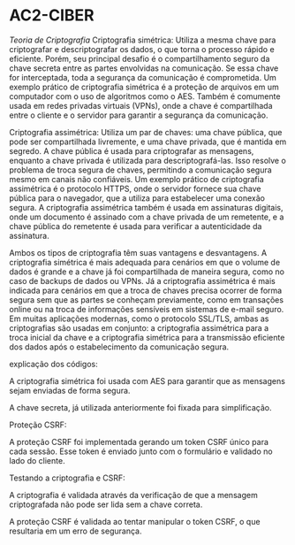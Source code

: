 # AC2-CIBER
*Teoria de Criptografia*
Criptografia simétrica: Utiliza a mesma chave para criptografar e descriptografar os dados, o que torna o processo rápido e eficiente. Porém, seu principal desafio é o compartilhamento seguro da chave secreta entre as partes envolvidas na comunicação. Se essa chave for interceptada, toda a segurança da comunicação é comprometida. Um exemplo prático de criptografia simétrica é a proteção de arquivos em um computador com o uso de algoritmos como o AES. Também é comumente usada em redes privadas virtuais (VPNs), onde a chave é compartilhada entre o cliente e o servidor para garantir a segurança da comunicação.

Criptografia assimétrica: Utiliza um par de chaves: uma chave pública, que pode ser compartilhada livremente, e uma chave privada, que é mantida em segredo. A chave pública é usada para criptografar as mensagens, enquanto a chave privada é utilizada para descriptografá-las. Isso resolve o problema de troca segura de chaves, permitindo a comunicação segura mesmo em canais não confiáveis. Um exemplo prático de criptografia assimétrica é o protocolo HTTPS, onde o servidor fornece sua chave pública para o navegador, que a utiliza para estabelecer uma conexão segura. A criptografia assimétrica também é usada em assinaturas digitais, onde um documento é assinado com a chave privada de um remetente, e a chave pública do remetente é usada para verificar a autenticidade da assinatura.

Ambos os tipos de criptografia têm suas vantagens e desvantagens. A criptografia simétrica é mais adequada para cenários em que o volume de dados é grande e a chave já foi compartilhada de maneira segura, como no caso de backups de dados ou VPNs. Já a criptografia assimétrica é mais indicada para cenários em que a troca de chaves precisa ocorrer de forma segura sem que as partes se conheçam previamente, como em transações online ou na troca de informações sensíveis em sistemas de e-mail seguro. Em muitas aplicações modernas, como o protocolo SSL/TLS, ambas as criptografias são usadas em conjunto: a criptografia assimétrica para a troca inicial da chave e a criptografia simétrica para a transmissão eficiente dos dados após o estabelecimento da comunicação segura.

explicação dos códigos:

A criptografia simétrica foi usada com AES para garantir que as mensagens sejam enviadas de forma segura.

A chave secreta, já utilizada anteriormente foi fixada para simplificação.

Proteção CSRF:

A proteção CSRF foi implementada gerando um token CSRF único para cada sessão. Esse token é enviado junto com o formulário e validado no lado do cliente.

Testando a criptografia e CSRF:

A criptografia é validada através da verificação de que a mensagem criptografada não pode ser lida sem a chave correta.

A proteção CSRF é validada ao tentar manipular o token CSRF, o que resultaria em um erro de segurança.
